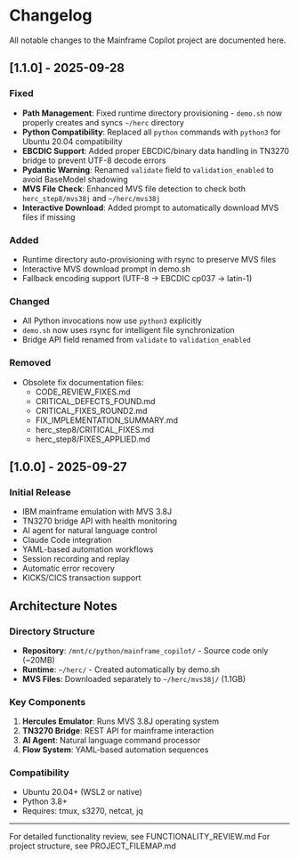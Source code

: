 # Changelog

All notable changes to the Mainframe Copilot project are documented here.

## [1.1.0] - 2025-09-28

### Fixed
- **Path Management**: Fixed runtime directory provisioning - `demo.sh` now properly creates and syncs `~/herc` directory
- **Python Compatibility**: Replaced all `python` commands with `python3` for Ubuntu 20.04 compatibility
- **EBCDIC Support**: Added proper EBCDIC/binary data handling in TN3270 bridge to prevent UTF-8 decode errors
- **Pydantic Warning**: Renamed `validate` field to `validation_enabled` to avoid BaseModel shadowing
- **MVS File Check**: Enhanced MVS file detection to check both `herc_step8/mvs38j` and `~/herc/mvs38j`
- **Interactive Download**: Added prompt to automatically download MVS files if missing

### Added
- Runtime directory auto-provisioning with rsync to preserve MVS files
- Interactive MVS download prompt in demo.sh
- Fallback encoding support (UTF-8 → EBCDIC cp037 → latin-1)

### Changed
- All Python invocations now use `python3` explicitly
- `demo.sh` now uses rsync for intelligent file synchronization
- Bridge API field renamed from `validate` to `validation_enabled`

### Removed
- Obsolete fix documentation files:
  - CODE_REVIEW_FIXES.md
  - CRITICAL_DEFECTS_FOUND.md
  - CRITICAL_FIXES_ROUND2.md
  - FIX_IMPLEMENTATION_SUMMARY.md
  - herc_step8/CRITICAL_FIXES.md
  - herc_step8/FIXES_APPLIED.md

## [1.0.0] - 2025-09-27

### Initial Release
- IBM mainframe emulation with MVS 3.8J
- TN3270 bridge API with health monitoring
- AI agent for natural language control
- Claude Code integration
- YAML-based automation workflows
- Session recording and replay
- Automatic error recovery
- KICKS/CICS transaction support

## Architecture Notes

### Directory Structure
- **Repository**: `/mnt/c/python/mainframe_copilot/` - Source code only (~20MB)
- **Runtime**: `~/herc/` - Created automatically by demo.sh
- **MVS Files**: Downloaded separately to `~/herc/mvs38j/` (1.1GB)

### Key Components
1. **Hercules Emulator**: Runs MVS 3.8J operating system
2. **TN3270 Bridge**: REST API for mainframe interaction
3. **AI Agent**: Natural language command processor
4. **Flow System**: YAML-based automation sequences

### Compatibility
- Ubuntu 20.04+ (WSL2 or native)
- Python 3.8+
- Requires: tmux, s3270, netcat, jq

---
For detailed functionality review, see FUNCTIONALITY_REVIEW.md
For project structure, see PROJECT_FILEMAP.md